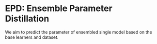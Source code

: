 # EPD: Ensemble Parameter Distillation
 
We aim to predict the parameter of ensembled single model based on the base learners and dataset. 


